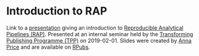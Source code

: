 # Introduction to RAP

Link to a [presentation](https://www.youtube.com/watch?v=ZRFIrvZI0u4&feature=youtu.be) giving an introduction to [Reproducible Analytical Pipelines (RAP)](https://www.isdscotland.org/About-ISD/Methodologies/_docs/Reproducible_Analytical_Pipelines_paper_v1.4.pdf). Presented at an internal seminar held by the [Transforming Publishing Programme (TPP)](https://www.isdscotland.org/Products-and-Services/Transforming-Publishing-Programme/index.asp?Co=Y) on 2019-02-01. Slides were created by [Anna Price](https://github.com/annahprice) and are available on [RPubs](https://rpubs.com/annahprice/rap).
